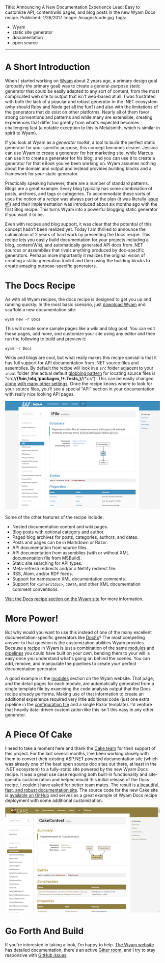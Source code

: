 Title: Announcing A New Documentation Experience
Lead: Easy to customize API, content/wiki pages, and blog posts in the new Wyam Docs recipe.
Published: 1/26/2017
Image: /images/code.jpg
Tags:
  - Wyam
  - static site generator
  - documentation
  - open source
---
# A Short Introduction

When I started working on [Wyam](https://wyam.io) about 2 years ago, a primary design goal (probably *the* primary goal) was to create a general-purpose static generator that could be easily adapted to any sort of content, from the most complicated web site to output that isn't web-based at all. I was frustrated with both the lack of a popular and robust generator in the .NET ecosystem (why should Ruby and Node get all the fun?) and also with the limitations of the generators that do exist on other platforms. Nearly all of them favor strong conventions and patterns and while many are extensible, creating experiences that differ too greatly from what's expected becomes challenging fast (a notable exception to this is Metalsmith, which is similar in spirit to Wyam).

If you look at Wyam as a *generator toolkit*, a tool to build the perfect static generator for your specific purpose, this concept becomes clearer. Jessica can use Wyam to create a generator for her marketing site, while Marcus can use it to create a generator for his blog, and you can use it to create a generator for that eBook you've been working on. Wyam assumes nothing about the domain and output and instead provides building blocks and a framework for *your* static generator.

Practically speaking however, there are a number of standard patterns. Blogs are a great example. Every blog typically has some combination of posts, archives, and tags or categories. To accommodate these sorts of uses the notion of a *recipe* was always part of the plan (it was literally [issue #1](https://github.com/Wyamio/Wyam/issues/1)) and their implementation was introduced about six months ago with the first Blog recipe. This turns Wyam into a powerful blogging static generator if you want it to be.

Even with recipes and blog support, it was clear that the potential of this concept hadn't been realized yet. Today I am thrilled to announce the culmination of 2 years of hard work by presenting the Docs recipe. This recipe lets you easily build documentation for your projects including a blog, content/Wiki, and automatically generated API docs from .NET sources or assemblies that rivals anything produced by doc-specific generators. Perhaps more importantly it realizes the original vision of creating a static generation toolkit and then using the building blocks to create amazing purpose-specific generators.

# The Docs Recipe

As with all Wyam recipes, the docs recipe is designed to get you up and running quickly. In the most basic scenario, just [download Wyam](https://wyam.io/docs/usage/obtaining) and scaffold a new documentation site:

```
wyam new -r Docs
```

This will create some sample pages like a wiki and blog post. You can edit these pages, add more, and customize your site using any editor and then run the following to build and preview it:

```
wyam -r Docs
```

Wikis and blogs are cool, but what really makes this recipe special is that it has full support for API documentation from .NET source files and assemblies. By default the recipe will look in a `src` folder adjacent to your `input` folder (the actual default [globbing pattern](https://wyam.io/docs/concepts/io#globbing) for locating source files is "src/**/{!bin,!obj,!packages,!*.Tests,}/**/*.cs"). This can be easily changed [along with many other settings](https://wyam.io/recipes/docs/settings). Once the recipe knows where to look for your source files, you'll see a special "API" section in your documentation with really nice looking API pages.

<img src="/posts/images/api-docs.png" class="img-responsive"></img>

Some of the other features of the recipe include:

- Nested documentation content and wiki pages.
- Blog posts with optional category and author.
- Paged blog archives for posts, categories, authors, and dates.
- Posts and pages can be in Markdown or Razor.
- API documentation from source files.
- API documentation from assemblies (with or without XML documentation file from MSBuild).
- Static site searching for API types.
- Meta-refresh redirects and/or a Netlify redirect file.
- RSS, Atom, and/or RDF feeds.
- Support for namespace XML documentation comments.
- Support for `<inheritdoc>`, `CDATA`, and other XML documentation comment conventions.

[Visit the Docs recipe section on the Wyam site](https://wyam.io/recipes/docs) for more information.

# More Power!

But why would you want to use this instead of one of the many excellent documentation-specific generators like [DocFx](https://dotnet.github.io/docfx/)? The most compelling answer to that question is the customization abilities Wyam provides. Because [a recipe](https://wyam.io/docs/concepts/recipes) in Wyam is just a combination of the same [modules](https://wyam.io/docs/concepts/modules) and [pipelines](https://wyam.io/docs/concepts/pipelines) you could have built on your own, bending them to your will is easy once you understand what's going on behind the scenes. You can add, remove, and manipulate the pipelines to create *your* perfect documentation generator.

A good example is the [modules](https://wyam.io/modules) section on the Wyam website. That page, and the detail pages for each module, are automatically generated from a single template file by examining the code analysis output that the Docs recipe already performs. Making use of that information to create an additional experience required very little additional code (just one extra pipeline in the [configuration file](https://wyam.io/docs/usage/configuration) and a single Razor template). I'd venture that heavily data-driven customization like this isn't this easy in any other generator.

# A Piece Of Cake

I need to take a moment here and thank the [Cake team](https://github.com/orgs/cake-build/people) for their support of this project. For the last several months, I've been working closely with them to convert their existing ASP.NET powered documentation site (which was already one of the best open source doc sites out there, at least in the .NET ecosystem) to a fully-static site powered by the new Wyam Docs recipe. It was a great use case requiring both built-in functionality and site-specific customization and helped mould this initial release of the Docs recipe. I couldn't have asked for better team mates. The result is [a beautiful, fast, and robust documentation site](http://cakebuild.net). The source code for the new Cake site is [available on GitHub](https://github.com/cake-build/website) and serves as a great example of Wyam Docs recipe deployment with some additional customization.

<img src="/posts/images/cake-docs.png" class="img-responsive"></img>

# Go Forth And Build

If you're interested in taking a look, I'm happy to help. [The Wyam website](https://wyam.io) has detailed documentation, there's an active [Gitter room](https://gitter.im/Wyamio/Wyam), and I try to stay responsive with [GitHub issues](https://github.com/Wyamio/Wyam/issues).
